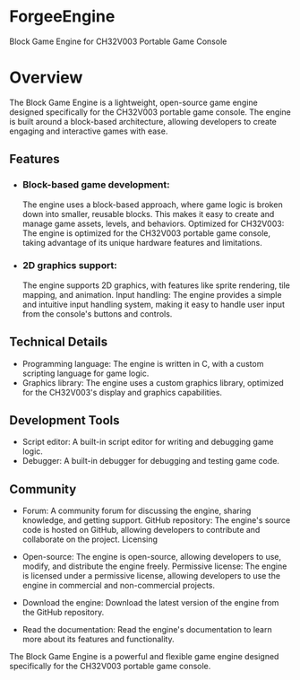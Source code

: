 # ForgeeEngine

Block Game Engine for CH32V003 Portable Game Console

# Overview

The Block Game Engine is a lightweight, open-source game engine designed specifically for the CH32V003 portable game console. The engine is built around a block-based architecture, allowing developers to create engaging and interactive games with ease.

<h2>Features</h2> 
<ul>
<li><h3>Block-based game development:</h3> The engine uses a block-based approach, where game logic is broken down into smaller, reusable blocks. This makes it easy to create and manage game assets, levels, and behaviors.
Optimized for CH32V003: The engine is optimized for the CH32V003 portable game console, taking advantage of its unique hardware features and limitations.</li>
<li><h3>2D graphics support:</h3> The engine supports 2D graphics, with features like sprite rendering, tile mapping, and animation.
Input handling: The engine provides a simple and intuitive input handling system, making it easy to handle user input from the console's buttons and controls.</li>
</ul>
<h2>Technical Details</h2>

 * Programming language: The engine is written in C, with a custom scripting language for game logic.
 * Graphics library: The engine uses a custom graphics library, optimized for the CH32V003's display and graphics capabilities.

<h2>Development Tools</h2>

 * Script editor: A built-in script editor for writing and debugging game logic.
 * Debugger: A built-in debugger for debugging and testing game code.

<h2>Community</h2>

 * Forum: A community forum for discussing the engine, sharing knowledge, and getting support.
GitHub repository: The engine's source code is hosted on GitHub, allowing developers to contribute and collaborate on the project.
Licensing

* Open-source: The engine is open-source, allowing developers to use, modify, and distribute the engine freely.
Permissive license: The engine is licensed under a permissive license, allowing developers to use the engine in commercial and non-commercial projects.

* Download the engine: Download the latest version of the engine from the GitHub repository.

* Read the documentation: Read the engine's documentation to learn more about its features and functionality.

The Block Game Engine is a powerful and flexible game engine designed specifically for the CH32V003 portable game console. 
